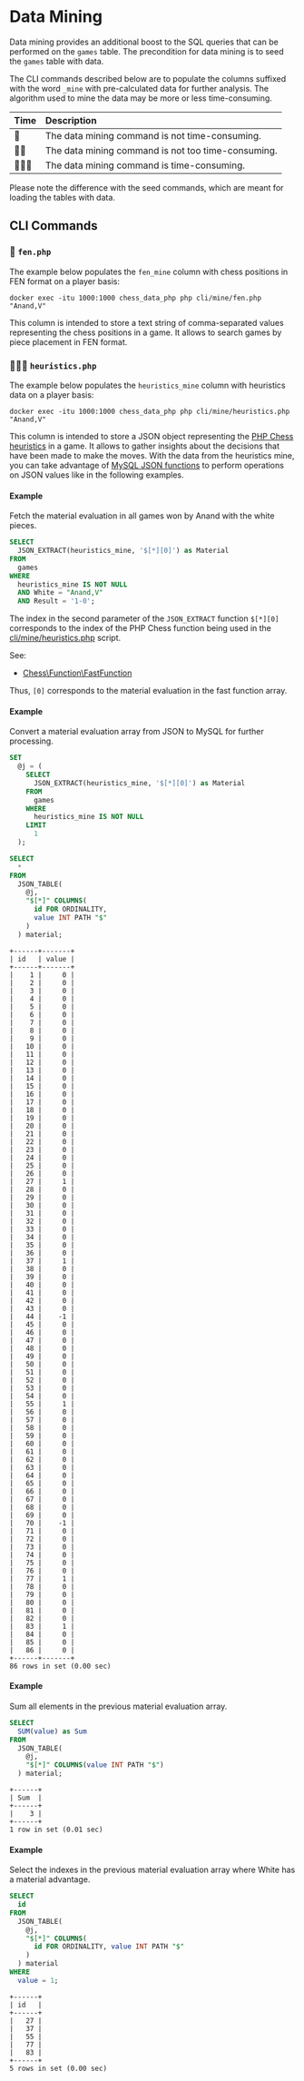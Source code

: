 # Data Mining

Data mining provides an additional boost to the SQL queries that can be performed on the `games` table. The precondition for data mining is to seed the `games` table with data.

The CLI commands described below are to populate the columns suffixed with the word `_mine` with pre-calculated data for further analysis. The algorithm used to mine the data may be more or less time-consuming.

| Time | Description |
| :------- | :---------- |
| 🐢 | The data mining command is not time-consuming. |
| 🐢🐢 | The data mining command is not too time-consuming.  |
| 🐢🐢🐢 | The data mining command is time-consuming. |

Please note the difference with the seed commands, which are meant for loading the tables with data.

## CLI Commands

### 🐢 `fen.php`

The example below populates the `fen_mine` column with chess positions in FEN format on a player basis:

```text
docker exec -itu 1000:1000 chess_data_php php cli/mine/fen.php "Anand,V"
```

This column is intended to store a text string of comma-separated values representing the chess positions in a game. It allows to search games by piece placement in FEN format.

### 🐢🐢🐢 `heuristics.php`

The example below populates the `heuristics_mine` column with heuristics data on a player basis:

```text
docker exec -itu 1000:1000 chess_data_php php cli/mine/heuristics.php "Anand,V"
```

This column is intended to store a JSON object representing the [PHP Chess heuristics](https://chesslablab.github.io/php-chess/heuristics/) in a game. It allows to gather insights about the decisions that have been made to make the moves. With the data from the heuristics mine, you can take advantage of [MySQL JSON functions](https://dev.mysql.com/doc/refman/8.0/en/json-functions.html) to perform operations on JSON values like in the following examples.

#### Example

Fetch the material evaluation in all games won by Anand with the white pieces.

```sql
SELECT
  JSON_EXTRACT(heuristics_mine, '$[*][0]') as Material
FROM
  games
WHERE
  heuristics_mine IS NOT NULL
  AND White = "Anand,V"
  AND Result = '1-0';
```

The index in the second parameter of the `JSON_EXTRACT` function `$[*][0]` corresponds to the index of the PHP Chess function being used in the [cli/mine/heuristics.php](https://github.com/chesslablab/chess-data/blob/main/cli/mine/heuristics.php) script.

See:

- [Chess\Function\FastFunction](https://github.com/chesslablab/php-chess/blob/main/src/Function/FastFunction.php)

Thus, `[0]` corresponds to the material evaluation in the fast function array.

#### Example

Convert a material evaluation array from JSON to MySQL for further processing.

```sql
SET
  @j = (
    SELECT
      JSON_EXTRACT(heuristics_mine, '$[*][0]') as Material
    FROM
      games
    WHERE
      heuristics_mine IS NOT NULL
    LIMIT
      1
  );
```

```sql
SELECT
  *
FROM
  JSON_TABLE(
    @j,
    "$[*]" COLUMNS(
      id FOR ORDINALITY,
      value INT PATH "$"
    )
  ) material;
```

```text
+------+-------+
| id   | value |
+------+-------+
|    1 |     0 |
|    2 |     0 |
|    3 |     0 |
|    4 |     0 |
|    5 |     0 |
|    6 |     0 |
|    7 |     0 |
|    8 |     0 |
|    9 |     0 |
|   10 |     0 |
|   11 |     0 |
|   12 |     0 |
|   13 |     0 |
|   14 |     0 |
|   15 |     0 |
|   16 |     0 |
|   17 |     0 |
|   18 |     0 |
|   19 |     0 |
|   20 |     0 |
|   21 |     0 |
|   22 |     0 |
|   23 |     0 |
|   24 |     0 |
|   25 |     0 |
|   26 |     0 |
|   27 |     1 |
|   28 |     0 |
|   29 |     0 |
|   30 |     0 |
|   31 |     0 |
|   32 |     0 |
|   33 |     0 |
|   34 |     0 |
|   35 |     0 |
|   36 |     0 |
|   37 |     1 |
|   38 |     0 |
|   39 |     0 |
|   40 |     0 |
|   41 |     0 |
|   42 |     0 |
|   43 |     0 |
|   44 |    -1 |
|   45 |     0 |
|   46 |     0 |
|   47 |     0 |
|   48 |     0 |
|   49 |     0 |
|   50 |     0 |
|   51 |     0 |
|   52 |     0 |
|   53 |     0 |
|   54 |     0 |
|   55 |     1 |
|   56 |     0 |
|   57 |     0 |
|   58 |     0 |
|   59 |     0 |
|   60 |     0 |
|   61 |     0 |
|   62 |     0 |
|   63 |     0 |
|   64 |     0 |
|   65 |     0 |
|   66 |     0 |
|   67 |     0 |
|   68 |     0 |
|   69 |     0 |
|   70 |    -1 |
|   71 |     0 |
|   72 |     0 |
|   73 |     0 |
|   74 |     0 |
|   75 |     0 |
|   76 |     0 |
|   77 |     1 |
|   78 |     0 |
|   79 |     0 |
|   80 |     0 |
|   81 |     0 |
|   82 |     0 |
|   83 |     1 |
|   84 |     0 |
|   85 |     0 |
|   86 |     0 |
+------+-------+
86 rows in set (0.00 sec)
```

#### Example

Sum all elements in the previous material evaluation array.

```sql
SELECT
  SUM(value) as Sum
FROM
  JSON_TABLE(
    @j,
    "$[*]" COLUMNS(value INT PATH "$")
  ) material;
```

```text
+------+
| Sum  |
+------+
|    3 |
+------+
1 row in set (0.01 sec)
```

#### Example

Select the indexes in the previous material evaluation array where White has a material advantage.

```sql
SELECT
  id
FROM
  JSON_TABLE(
    @j,
    "$[*]" COLUMNS(
      id FOR ORDINALITY, value INT PATH "$"
    )
  ) material
WHERE
  value = 1;
```

```text
+------+
| id   |
+------+
|   27 |
|   37 |
|   55 |
|   77 |
|   83 |
+------+
5 rows in set (0.00 sec)
```

